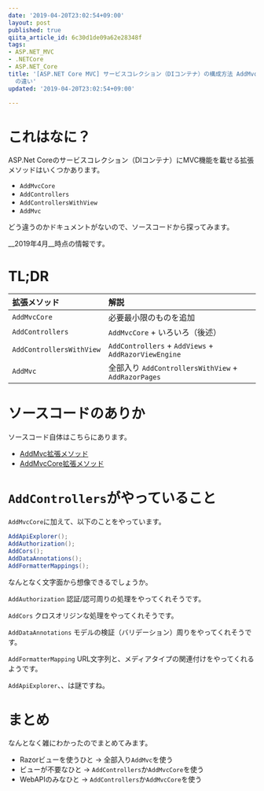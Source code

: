 ```yaml
---
date: '2019-04-20T23:02:54+09:00'
layout: post
published: true
qiita_article_id: 6c30d1de09a62e28348f
tags:
- ASP.NET_MVC
- .NETCore
- ASP.NET_Core
title: '[ASP.NET Core MVC] サービスコレクション（DIコンテナ）の構成方法 AddMvc/AddMvcCore/AddController/AddControllersWithView
  の違い'
updated: '2019-04-20T23:02:54+09:00'

---
```

# これはなに？  
  
ASP.Net Coreのサービスコレクション（DIコンテナ）にMVC機能を載せる拡張メソッドはいくつかあります。  
  
* `AddMvcCore`  
* `AddControllers`  
* `AddControllersWithView`  
* `AddMvc`  
  
どう違うのかドキュメントがないので、ソースコードから探ってみます。  
  
__2019年4月__時点の情報です。  
  
  
# TL;DR  
  
| 拡張メソッド | 解説 |  
|:--|:--|  
| `AddMvcCore`  | 必要最小限のものを追加  |  
| `AddControllers`  | `AddMvcCore` + いろいろ（後述）  |  
| `AddControllersWithView`  | `AddControllers` + `AddViews` + `AddRazorViewEngine`  |  
| `AddMvc`  | 全部入り `AddControllersWithView` + `AddRazorPages`  |  
  
  
  
# ソースコードのありか  
  
ソースコード自体はこちらにあります。  
  
* [AddMvc拡張メソッド](https://github.com/aspnet/AspNetCore/blob/master/src/Mvc/Mvc/src/MvcServiceCollectionExtensions.cs)  
* [AddMvcCore拡張メソッド](https://github.com/aspnet/AspNetCore/blob/master/src/Mvc/Mvc.Core/src/DependencyInjection/MvcCoreServiceCollectionExtensions.cs)  
  
# `AddControllers`がやっていること  
  
`AddMvcCore`に加えて、以下のことをやっています。  
  
```c#
AddApiExplorer();
AddAuthorization();
AddCors();
AddDataAnnotations();
AddFormatterMappings();
```  
  
なんとなく文字面から想像できるでしょうか。  
  
`AddAuthorization` 認証/認可周りの処理をやってくれそうです。  
  
`AddCors` クロスオリジンな処理をやってくれそうです。  
  
`AddDataAnnotations` モデルの検証（バリデーション）周りをやってくれそうです。  
  
`AddFormatterMapping` URL文字列と、メディアタイプの関連付けをやってくれるようです。  
  
`AddApiExplorer`、、は謎ですね。  
  
  
# まとめ  
  
なんとなく雑にわかったのでまとめてみます。  
  
* Razorビューを使うひと → 全部入り`AddMvc`を使う  
* ビューが不要なひと → `AddControllers`か`AddMvcCore`を使う  
* WebAPIのみなひと → `AddControllers`か`AddMvcCore`を使う  
